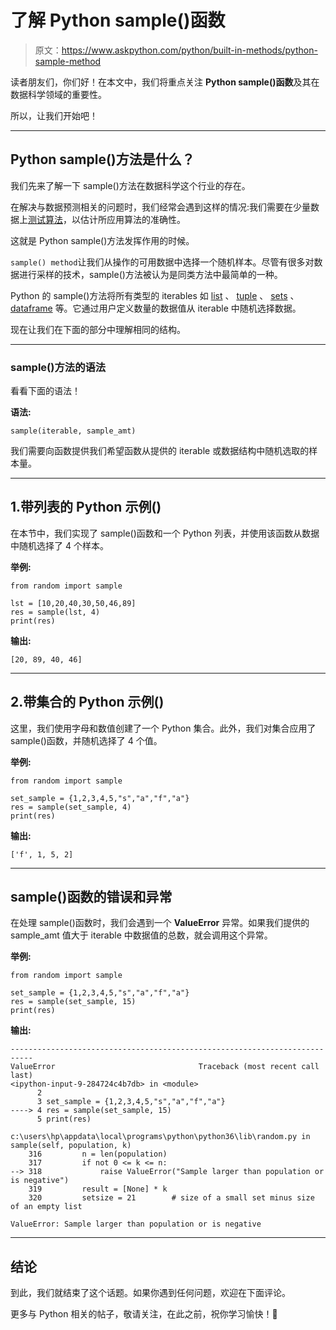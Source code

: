# 了解 Python sample()函数

> 原文：<https://www.askpython.com/python/built-in-methods/python-sample-method>

读者朋友们，你们好！在本文中，我们将重点关注 **Python sample()函数**及其在数据科学领域的重要性。

所以，让我们开始吧！

* * *

## Python sample()方法是什么？

我们先来了解一下 sample()方法在数据科学这个行业的存在。

在解决与数据预测相关的问题时，我们经常会遇到这样的情况:我们需要在少量数据上[测试算法](https://www.askpython.com/python/examples/split-data-training-and-testing-set)，以估计所应用算法的准确性。

这就是 Python sample()方法发挥作用的时候。

`sample() method`让我们从操作的可用数据中选择一个随机样本。尽管有很多对数据进行采样的技术，sample()方法被认为是同类方法中最简单的一种。

Python 的 sample()方法将所有类型的 iterables 如 [list](https://www.askpython.com/python/list/python-list) 、 [tuple](https://www.askpython.com/python/tuple/python-tuple) 、 [sets](https://www.askpython.com/python/set/python-set) 、 [dataframe](https://www.askpython.com/python-modules/pandas/python-pandas-module-tutorial) 等。它通过用户定义数量的数据值从 iterable 中随机选择数据。

现在让我们在下面的部分中理解相同的结构。

* * *

### sample()方法的语法

看看下面的语法！

**语法:**

```
sample(iterable, sample_amt)

```

我们需要向函数提供我们希望函数从提供的 iterable 或数据结构中随机选取的样本量。

* * *

## 1.带列表的 Python 示例()

在本节中，我们实现了 sample()函数和一个 Python 列表，并使用该函数从数据中随机选择了 4 个样本。

**举例:**

```
from random import sample 

lst = [10,20,40,30,50,46,89] 
res = sample(lst, 4)
print(res) 

```

**输出:**

```
[20, 89, 40, 46]

```

* * *

## 2.带集合的 Python 示例()

这里，我们使用字母和数值创建了一个 Python 集合。此外，我们对集合应用了 sample()函数，并随机选择了 4 个值。

**举例:**

```
from random import sample 

set_sample = {1,2,3,4,5,"s","a","f","a"}
res = sample(set_sample, 4)
print(res) 

```

**输出:**

```
['f', 1, 5, 2]

```

* * *

## sample()函数的错误和异常

在处理 sample()函数时，我们会遇到一个 **ValueError** 异常。如果我们提供的 sample_amt 值大于 iterable 中数据值的总数，就会调用这个异常。

**举例:**

```
from random import sample 

set_sample = {1,2,3,4,5,"s","a","f","a"}
res = sample(set_sample, 15)
print(res) 

```

**输出:**

```
---------------------------------------------------------------------------
ValueError                                Traceback (most recent call last)
<ipython-input-9-284724c4b7db> in <module>
      2 
      3 set_sample = {1,2,3,4,5,"s","a","f","a"}
----> 4 res = sample(set_sample, 15)
      5 print(res)

c:\users\hp\appdata\local\programs\python\python36\lib\random.py in sample(self, population, k)
    316         n = len(population)
    317         if not 0 <= k <= n:
--> 318             raise ValueError("Sample larger than population or is negative")
    319         result = [None] * k
    320         setsize = 21        # size of a small set minus size of an empty list

ValueError: Sample larger than population or is negative

```

* * *

## 结论

到此，我们就结束了这个话题。如果你遇到任何问题，欢迎在下面评论。

更多与 Python 相关的帖子，敬请关注，在此之前，祝你学习愉快！🙂